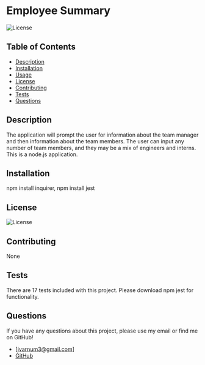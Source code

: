   # Employee Summary
  ![License](https://img.shields.io/badge/License-%202.0-blue.svg)
  ## Table of Contents
  * [Description](#Description)
  * [Installation](#Installation)
  * [Usage](#Usage)
  * [License](#License)
  * [Contributing](#Contributing)
  * [Tests](#Tests)
  * [Questions](#Questions)
  ## Description
  The application will prompt the user for information about the team manager and then information about the team members. The user can input any number of team members, and they may be a mix of engineers and interns. This is a node.js application. 
  ## Installation
  npm install inquirer, npm install jest
  ## License
  ![License](https://img.shields.io/badge/License-%202.0-blue.svg)
  ## Contributing
  None
  ## Tests
  There are 17 tests included with this project. Please download npm jest for functionality.
  ## Questions
  If you have any questions about this project, please use my email or find me on GitHub!
  * [jvarnum3@gmail.com]
  * [GitHub](http://github.com/TicTac2992)
